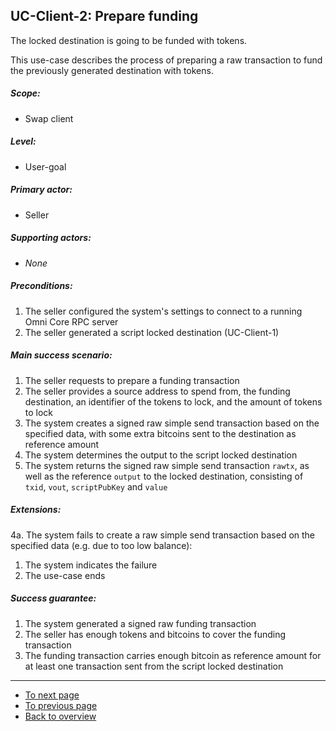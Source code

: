 UC-Client-2: Prepare funding
----------------------------

  The locked destination is going to be funded with tokens.

  This use-case describes the process of preparing a raw transaction to
  fund the previously generated destination with tokens.

##### Scope:

- Swap client

##### Level:

- User-goal

##### Primary actor:

- Seller

##### Supporting actors:

- *None*

##### Preconditions:

  1. The seller configured the system's settings to connect to a running Omni Core RPC server
  2. The seller generated a script locked destination (UC-Client-1)

##### Main success scenario:

  1. The seller requests to prepare a funding transaction
  2. The seller provides a source address to spend from, the funding destination, an identifier of the tokens to lock, and the amount of tokens to lock
  3. The system creates a signed raw simple send transaction based on the specified data, with some extra bitcoins sent to the destination as reference amount
  4. The system determines the output to the script locked destination
  5. The system returns the signed raw simple send transaction `rawtx`, as well as the reference `output` to the locked destination, consisting of `txid`, `vout`, `scriptPubKey` and `value`

##### Extensions:

4a. The system fails to create a raw simple send transaction based on the specified data (e.g. due to too low balance):

  1. The system indicates the failure
  2. The use-case ends

##### Success guarantee:

  1. The system generated a signed raw funding transaction
  2. The seller has enough tokens and bitcoins to cover the funding transaction
  3. The funding transaction carries enough bitcoin as reference amount for at least one transaction sent from the script locked destination

---

- [To next page](uc-client-2_prepare_funding.md)
- [To previous page](uc-client-1_create_destination.md)
- [Back to overview](README.md)
